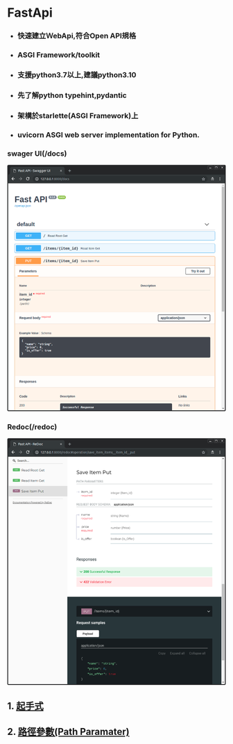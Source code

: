 # FastApi
- ### 快速建立ＷebApi,符合Open API規格
- ### ASGI Framework/toolkit
- ### 支援python3.7以上,建議python3.10
- ### 先了解python typehint,pydantic
- ### 架構於starlette(ASGI Framework)上
- ### uvicorn ASGI web server implementation for Python.

### swager UI(/docs)

![](./images/pic1.png)

### Redoc(/redoc)

![](./images/pic2.png)

## 1. [起手式](./起手式)
## 2. [路徑參數(Path Paramater)](./路徑參數)
